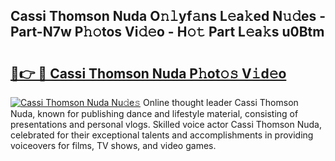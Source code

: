 ## Cassi Thomson Nuda O𝚗𝚕yf𝚊ns L𝚎a𝚔ed N𝚞𝚍es - Part-N7w P𝚑𝚘tos Vi𝚍𝚎o - H𝚘𝚝 Part L𝚎a𝚔s u0Btm

# <h2><a href="http://kfbvhr.oniu.top/?m=Cassi+Thomson+Nuda">🔗👉 🔴 Cassi Thomson Nuda P𝚑ot𝚘𝚜 V𝚒d𝚎o</a></h2>

[![Cassi Thomson Nuda Nu𝚍e𝚜](https://i.imgur.com/0qMVB7G.gif)](http://kfbvhr.oniu.top/?m=Cassi+Thomson+Nuda)
Online thought leader Cassi Thomson Nuda, known for publishing dance and lifestyle material, consisting of presentations and personal vlogs. Skilled voice actor Cassi Thomson Nuda, celebrated for their exceptional talents and accomplishments in providing voiceovers for films, TV shows, and video games.  
